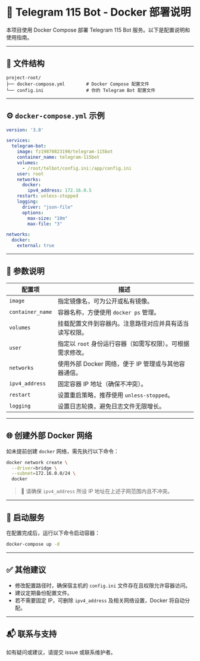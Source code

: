 # 🐳 Telegram 115 Bot - Docker 部署说明

本项目使用 Docker Compose 部署 Telegram 115 Bot 服务。以下是配置说明和使用指南。

---

## 📁 文件结构

```
project-root/
├── docker-compose.yml        # Docker Compose 配置文件
└── config.ini                # 你的 Telegram Bot 配置文件
```

---

## ⚙️ `docker-compose.yml` 示例

```yaml
version: '3.8'

services:
  telegram-bot:
    image: fz19870823190/telegram-115bot
    container_name: telegram-115bot
    volumes:
      - /root/telbot/config.ini:/app/config.ini
    user: root
    networks:
      docker:
        ipv4_address: 172.16.0.5
    restart: unless-stopped
    logging:
      driver: "json-file"
      options:
        max-size: "10m"
        max-file: "3"

networks:
  docker:
    external: true
```

---

## 📝 参数说明

| 配置项            | 描述 |
|-------------------|------|
| `image`           | 指定镜像名，可为公开或私有镜像。 |
| `container_name`  | 容器名称，方便使用 `docker ps` 管理。 |
| `volumes`         | 挂载配置文件到容器内。注意路径对应并具有适当读写权限。 |
| `user`            | 指定以 `root` 身份运行容器（如需写权限）。可根据需求修改。 |
| `networks`        | 使用外部 Docker 网络，便于 IP 管理或与其他容器通信。 |
| `ipv4_address`    | 固定容器 IP 地址（确保不冲突）。 |
| `restart`         | 设置重启策略，推荐使用 `unless-stopped`。 |
| `logging`         | 设置日志轮换，避免日志文件无限增长。 |

---

## 🌐 创建外部 Docker 网络

如未提前创建 `docker` 网络，需先执行以下命令：

```bash
docker network create \
  --driver=bridge \
  --subnet=172.16.0.0/24 \
  docker
```

> 📌 请确保 `ipv4_address` 所设 IP 地址在上述子网范围内且不冲突。

---

## 🚀 启动服务

在配置完成后，运行以下命令启动容器：

```bash
docker-compose up -d
```

---

## ✅ 其他建议

- 修改配置路径时，确保宿主机的 `config.ini` 文件存在且权限允许容器访问。
- 建议定期备份配置文件。
- 若不需要固定 IP，可删除 `ipv4_address` 及相关网络设置，Docker 将自动分配。

---

## 📬 联系与支持

如有疑问或建议，请提交 issue 或联系维护者。

